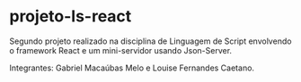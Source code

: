 # projeto-ls-react
 Segundo projeto realizado na disciplina de Linguagem de Script envolvendo o framework React e um mini-servidor usando Json-Server.

 Integrantes: Gabriel Macaúbas Melo e Louise Fernandes Caetano.
